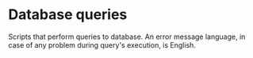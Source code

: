 # Database queries

Scripts that perform queries to database. An error message language, in case of any problem during query's execution, is English.